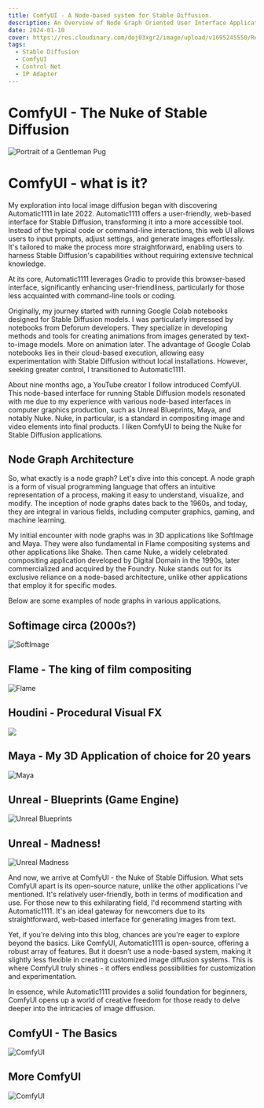 ```yaml
---
title: ComfyUI - A Node-based system for Stable Diffusion.
description: An Overview of Node Graph Oriented User Interface Applications.
date: 2024-01-10
cover: https://res.cloudinary.com/doj03xgr2/image/upload/v1695245550/ReplicatePortal/GentlemanBarney_2_s9vbpw.png
tags:
  - Stable Diffusion
  - ComfyUI
  - Control Net
  - IP Adapter
---
```


# ComfyUI - The Nuke of Stable Diffusion

![Portrait of a Gentleman Pug](https://res.cloudinary.com/doj03xgr2/image/upload/v1695245550/ReplicatePortal/GentlemanBarney_2_s9vbpw.png)

# ComfyUI - what is it?

My exploration into local image diffusion began with discovering Automatic1111 in late 2022. Automatic1111 offers a user-friendly, web-based interface for Stable Diffusion, transforming it into a more accessible tool. Instead of the typical code or command-line interactions, this web UI allows users to input prompts, adjust settings, and generate images effortlessly. It's tailored to make the process more straightforward, enabling users to harness Stable Diffusion's capabilities without requiring extensive technical knowledge.

At its core, Automatic1111 leverages Gradio to provide this browser-based interface, significantly enhancing user-friendliness, particularly for those less acquainted with command-line tools or coding.

Originally, my journey started with running Google Colab notebooks designed for Stable Diffusion models. I was particularly impressed by notebooks from Deforum developers. They specialize in developing methods and tools for creating animations from images generated by text-to-image models. More on animation later. The advantage of Google Colab notebooks lies in their cloud-based execution, allowing easy experimentation with Stable Diffusion without local installations. However, seeking greater control, I transitioned to Automatic1111.

About nine months ago, a YouTube creator I follow introduced ComfyUI. This node-based interface for running Stable Diffusion models resonated with me due to my experience with various node-based interfaces in computer graphics production, such as Unreal Blueprints, Maya, and notably Nuke. Nuke, in particular, is a standard in compositing image and video elements into final products. I liken ComfyUI to being the Nuke for Stable Diffusion applications.

## Node Graph Architecture

So, what exactly is a node graph? Let's dive into this concept. A node graph is a form of visual programming language that offers an intuitive representation of a process, making it easy to understand, visualize, and modify. The inception of node graphs dates back to the 1960s, and today, they are integral in various fields, including computer graphics, gaming, and machine learning.

My initial encounter with node graphs was in 3D applications like SoftImage and Maya. They were also fundamental in Flame compositing systems and other applications like Shake. Then came Nuke, a widely celebrated compositing application developed by Digital Domain in the 1990s, later commercialized and acquired by the Foundry. Nuke stands out for its exclusive reliance on a node-based architecture, unlike other applications that employ it for specific modes.

Below are some examples of node graphs in various applications.

## Softimage circa (2000s?)
![SoftImage](https://res.cloudinary.com/doj03xgr2/image/upload/v1705090568/BlogImages/SoftImage-inverse_distance_weighting_rhbfig.png)

## Flame - The king of film compositing
![Flame](https://res.cloudinary.com/doj03xgr2/image/upload/v1705090582/BlogImages/flameNodes_lrllho.jpg)

## Houdini - Procedural Visual FX
![](https://res.cloudinary.com/doj03xgr2/image/upload/v1705090541/BlogImages/Houdini-network_editor_l7913d.jpg)

## Maya - My 3D Application of choice for 20 years
![Maya](https://res.cloudinary.com/doj03xgr2/image/upload/v1705090561/BlogImages/Maya-nodes_c2daqw.png)

## Unreal - Blueprints (Game Engine)
![Unreal Blueprints](https://res.cloudinary.com/doj03xgr2/image/upload/v1705090589/BlogImages/unreal-nodes_r5rxzo.png)

## Unreal - Madness!
![Unreal Madness](https://res.cloudinary.com/doj03xgr2/image/upload/v1705090575/BlogImages/UnrealBP-mess_zsi522.jpg)

And now, we arrive at ComfyUI - the Nuke of Stable Diffusion. What sets ComfyUI apart is its open-source nature, unlike the other applications I've mentioned. It's relatively user-friendly, both in terms of modification and use. For those new to this exhilarating field, I'd recommend starting with Automatic1111. It's an ideal gateway for newcomers due to its straightforward, web-based interface for generating images from text.

Yet, if you're delving into this blog, chances are you're eager to explore beyond the basics. Like ComfyUI, Automatic1111 is open-source, offering a robust array of features. But it doesn’t use a node-based system, making it slightly less flexible in creating customized image diffusion systems. This is where ComfyUI truly shines - it offers endless possibilities for customization and experimentation.

In essence, while Automatic1111 provides a solid foundation for beginners, ComfyUI opens up a world of creative freedom for those ready to delve deeper into the intricacies of image diffusion. 

## ComfyUI - The Basics
![ComfyUI](https://res.cloudinary.com/doj03xgr2/image/upload/v1705090547/BlogImages/comfyUI-basic_x7kccq.webp)
## More ComfyUI
![ComfyUI](https://res.cloudinary.com/doj03xgr2/image/upload/v1705090596/BlogImages/ComfyUI-simple_ir7jly.png)






